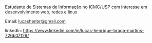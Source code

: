 Estudante de Sistemas de Informação no ICMC/USP com interesse em desenvolvimento web, redes e linux

Email: lucashenbr@gmail.com

linkedIn: https://www.linkedin.com/in/lucas-henrique-braga-martins-726b07129/
